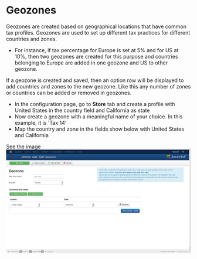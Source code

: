 # Geozones

Geozones are created based on geographical locations that have common tax profiles. Geozones are used to set up different tax practices for different countries and zones.
* For instance, if tax percentage for Europe is set at 5% and for US at 10%, then two geozones are created for this purpose and countries belonging to Europe are added in one geozone and US to other geozone.

If a geozone is created and saved, then an option row will be displayed to add countries and zones to the new geozone. Like this any number of zones or countries can be added or removed in geozones.

* In the configuration page, go to **Store** tab and create a profile with United States in the country field and California as state
* Now create a geozone with a meaningful name of your choice. In this example, it is 'Tax 14'
* Map the country and zone in the fields show below with United States and California

See the image
![Geozone](Geozone.png)
